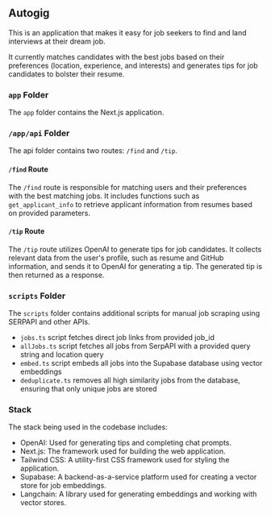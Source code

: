 ## Autogig

This is an application that makes it easy for job seekers to find and land interviews at their dream job.

It currently matches candidates with the best jobs based on their preferences (location, experience, and interests) and generates tips for job candidates to bolster their resume.

### `app` Folder

The `app` folder contains the Next.js application.

### `/app/api` Folder

The api folder contains two routes: `/find` and `/tip`.

#### `/find` Route

The `/find` route is responsible for matching users and their preferences with the best matching jobs. It includes functions such as `get_applicant_info` to retrieve applicant information from resumes based on provided parameters.

#### `/tip` Route

The `/tip` route utilizes OpenAI to generate tips for job candidates. It collects relevant data from the user's profile, such as resume and GitHub information, and sends it to OpenAI for generating a tip. The generated tip is then returned as a response.

### `scripts` Folder

The `scripts` folder contains additional scripts for manual job scraping using SERPAPI and other APIs.

- `jobs.ts` script fetches direct job links from provided job_id
- `allJobs.ts` script fetches all jobs from SerpAPI with a provided query string and location query
- `embed.ts` script embeds all jobs into the Supabase database using vector embeddings
- `deduplicate.ts` removes all high similarity jobs from the database, ensuring that only unique jobs are stored

### Stack

The stack being used in the codebase includes:

- OpenAI: Used for generating tips and completing chat prompts.
- Next.js: The framework used for building the web application.
- Tailwind CSS: A utility-first CSS framework used for styling the application.
- Supabase: A backend-as-a-service platform used for creating a vector store for job embeddings.
- Langchain: A library used for generating embeddings and working with vector stores.
